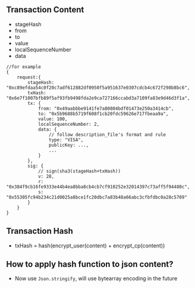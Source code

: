 ## Transaction Content
- stageHash
- from
- to
- value
- localSequenceNumber
- data

```
//for example
{
    request:{
        stageHash: "0xc89efdaa54c0f20c7adf612882df0950f5a951637e0307cdcb4c672f298b8bc6",
        txHash: "0x6e7f1007bfb89f5af93fb9498fda2e9ca727166ccabd3a7109fa83e9d46d3f1a",
        tx: {
            from: "0x49aabbbe9141fe7a80804bdf01473e250a3414cb",
            to: "0x5b9688b5719f608f1cb20fdc59626e717fbeaa9a",
            value: 100,
            localSequenceNumber: 2,
            data: {
                // follow description_file's format and rule
                type: "VISA",
                publicKey: ...,
                ...
            }
        },
        sig: {  
            // sign(sha3(stageHash+txHash))
            v: 28,
            r: "0x384f9cb16fe9333e44b4ea8bba8cb4cb7cf910252e32014397c73aff5f94480c",
            s: "0x55305fc94b234c21d0025a8bce1fc20dbc7a83b48a66abc3cfbfdbc0a28c5709"
        }
    }
}
```

## Transaction Hash
- txHash = hash(encrypt_user(content) + encrypt_cp(content))


## How to apply hash function to json content?
  - Now use `Json.stringify`, will use bytearray encoding in the future